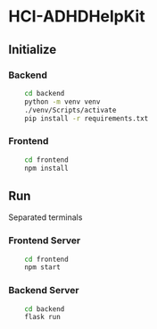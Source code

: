 # HCI-ADHDHelpKit

## Initialize
### Backend
```bash
    cd backend
    python -m venv venv
    ./venv/Scripts/activate
    pip install -r requirements.txt
```

### Frontend
```bash
    cd frontend
    npm install
```

## Run

Separated terminals

### Frontend Server
```bash
    cd frontend
    npm start
```
### Backend Server
```bash
    cd backend
    flask run
```
